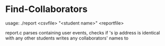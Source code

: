 # Find-Collaborators

usage: ./report \<csvfile\> "\<student name\>" \<reportfile\>

report.c parses <csvfile> containing user events, checks if <student name>'s ip address is identical with any other students
writes any collaborators' names to <reportfile>
